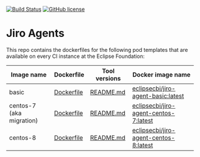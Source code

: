 [![Build Status](https://ci.eclipse.org/cbi/buildStatus/icon?job=jiro-agents%2Fmaster)](https://ci.eclipse.org/cbi/job/jiro-agents/job/master/)
[![GitHub license](https://img.shields.io/github/license/eclipse-cbi/jiro-agents.svg)](https://github.com/eclipse-cbi/jiro-agents/blob/master/LICENSE)

# Jiro Agents

This repo contains the dockerfiles for the following pod templates that are available on every CI instance at the Eclipse Foundation:

| Image name | Dockerfile | Tool versions | Docker image name |
|------------|------------|---------------|-------------------|
| basic      | [Dockerfile](/basic/Dockerfile) | [README.md](/basic/README.md) | [eclipsecbi/jiro-agent-basic:latest](https://hub.docker.com/r/eclipsecbi/jiro-agent-basic) |
| centos-7 (aka migration) | [Dockerfile](/centos-7/Dockerfile) | [README.md](/centos-7/README.md) | [eclipsecbi/jiro-agent-centos-7:latest](https://hub.docker.com/r/eclipsecbi/jiro-agent-centos-7) |
| centos-8   | [Dockerfile](/centos-8/Dockerfile) | [README.md](/centos-8/README.md) | [eclipsecbi/jiro-agent-centos-8:latest](https://hub.docker.com/r/eclipsecbi/jiro-agent-centos-8) |

